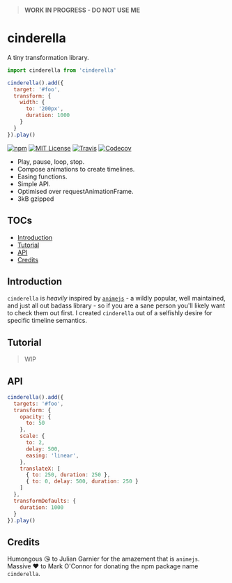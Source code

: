 > __WORK IN PROGRESS - DO NOT USE ME__

# cinderella

A tiny transformation library.

```javascript
import cinderella from 'cinderella'

cinderella().add({
  target: '#foo',
  transform: {
    width: {
      to: '200px',
      duration: 1000
    }
  }
}).play()
```

[![npm](https://img.shields.io/npm/v/cinderella.svg?style=flat-square)](http://npm.im/cinderella)
[![MIT License](https://img.shields.io/npm/l/cinderella.svg?style=flat-square)](http://opensource.org/licenses/MIT)
[![Travis](https://img.shields.io/travis/ctrlplusb/cinderella.svg?style=flat-square)](https://travis-ci.org/ctrlplusb/cinderella)
[![Codecov](https://img.shields.io/codecov/c/github/ctrlplusb/cinderella.svg?style=flat-square)](https://codecov.io/github/ctrlplusb/cinderella)

 - Play, pause, loop, stop.
 - Compose animations to create timelines.
 - Easing functions.
 - Simple API.
 - Optimised over requestAnimationFrame.
 - 3kB gzipped

## TOCs

  - [Introduction](#introduction)
  - [Tutorial](#tutorial)
  - [API](#api)
  - [Credits](#credits)

## Introduction

`cinderella` is _heavily_ inspired by [`animejs`](http://animejs.com/) - a wildly popular, well maintained, and just all out badass library - so if you are a sane person you'll likely want to check them out first. I created `cinderella` out of a selfishly desire for specific timeline semantics.

## Tutorial

> WIP

## API

```javascript
cinderella().add({
  targets: '#foo',
  transform: {
    opacity: {
      to: 50
    },
    scale: {
      to: 2, 
      delay: 500,
      easing: 'linear',
    },
    translateX: [
      { to: 250, duration: 250 },
      { to: 0, delay: 500, duration: 250 }
    ]
  },
  transformDefaults: { 
    duration: 1000
  }
}).play()
```

## Credits

Humongous 😘 to Julian Garnier for the amazement that is `animejs`.  ️
Massive ❤️ to Mark O'Connor for donating the npm package name `cinderella`.  ️